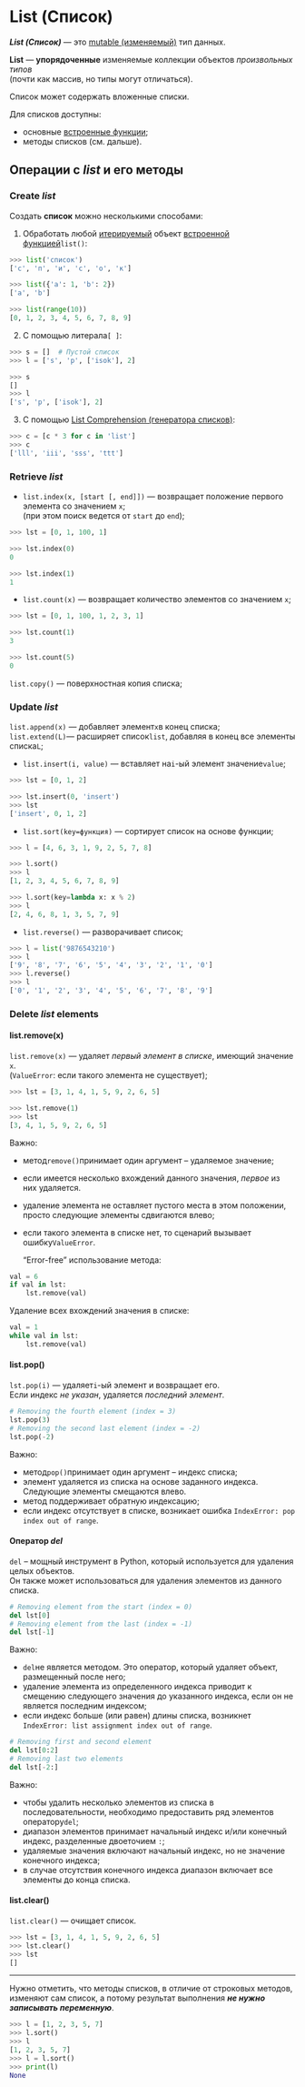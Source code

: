 # List (Список)

***List (Список)*** — это [mutable (изменяемый)](Python-DataTypes(Типы%20данных).md)
тип данных. 

**List** — **упорядоченные** изменяемые коллекции объектов *произвольных типов* <br> 
(почти как массив, но типы могут отличаться).

Список может содержать вложенные списки.

Для списков доступны:
- основные [встроенные функции](Python-Встроенные%20функции.md);
- методы списков (см. дальше).

## Операции с ***list*** и его методы 
### Create ***list***
Создать **список** можно несколькими способами:<br> 
1) Обработать любой [итерируемый](Python-Iterator&Iterable.md) объект 
[встроенной функцией](Python-Встроенные%20функции.md)`list()`:
```python
>>> list('список')
['с', 'п', 'и', 'с', 'о', 'к']

>>> list({'a': 1, 'b': 2})
['a', 'b']

>>> list(range(10))
[0, 1, 2, 3, 4, 5, 6, 7, 8, 9]
```

2) С помощью литерала`[ ]`:
```python
>>> s = []  # Пустой список
>>> l = ['s', 'p', ['isok'], 2]

>>> s
[]
>>> l
['s', 'p', ['isok'], 2]
```
3) С помощью [List Comprehension (генераторa списков)](Python-Comprehension.md): <br>
```python
>>> c = [c * 3 for c in 'list']
>>> c
['lll', 'iii', 'sss', 'ttt']
```

### Retrieve ***list***   
- `list.index(x, [start [, end]])` — возвращает положение первого элемента со значением `x`; <br>
(при этом поиск ведется от `start` до `end`); <br>
```python
>>> lst = [0, 1, 100, 1]

>>> lst.index(0)
0

>>> lst.index(1)
1
```

- `list.count(x)` — возвращает количество элементов со значением `x`; 
```python
>>> lst = [0, 1, 100, 1, 2, 3, 1]

>>> lst.count(1)
3

>>> lst.count(5)
0
```
`list.copy()` — поверхностная копия списка; <br>

### Update ***list***
`list.append(x)` — добавляет элемент`x`в конец списка; <br>
`list.extend(L)`— расширяет список`list`, добавляя в конец все элементы списка`L`; <br>
- `list.insert(i, value)` — вставляет на`i`-ый элемент значение`value`; 
```python
>>> lst = [0, 1, 2]

>>> lst.insert(0, 'insert')
>>> lst
['insert', 0, 1, 2]
```
- `list.sort(key=функция)` — сортирует список на основе функции; <br>
```python
>>> l = [4, 6, 3, 1, 9, 2, 5, 7, 8]

>>> l.sort()
>>> l
[1, 2, 3, 4, 5, 6, 7, 8, 9]

>>> l.sort(key=lambda x: x % 2)
>>> l
[2, 4, 6, 8, 1, 3, 5, 7, 9]
```
- `list.reverse()` — разворачивает список; <br>
```python
>>> l = list('9876543210')
>>> l
['9', '8', '7', '6', '5', '4', '3', '2', '1', '0']
>>> l.reverse()
>>> l
['0', '1', '2', '3', '4', '5', '6', '7', '8', '9']
```
### Delete ***list*** elements
#### list.remove(x)
`list.remove(x)` — удаляет *первый элемент в списке*, имеющий значение `x`. <br>
(`ValueError`: если такого элемента не существует); <br>
```python
>>> lst = [3, 1, 4, 1, 5, 9, 2, 6, 5]

>>> lst.remove(1)
>>> lst
[3, 4, 1, 5, 9, 2, 6, 5]
```
Важно:
- метод`remove()`принимает один аргумент – удаляемое значение;
- если имеется несколько вхождений данного значения, *первое* из них удаляется.
- удаление элемента не оставляет пустого места в этом положении, просто следующие элементы сдвигаются влево;
- если такого элемента в списке нет, то сценарий вызывает ошибку`ValueError`.

  “Error-free” использование метода:
```python
val = 6
if val in lst:
    lst.remove(val)
```
Удаление всех вхождений значения в списке:
```python
val = 1
while val in lst:
    lst.remove(val)
```
#### list.pop()
`lst.pop(i)`	 — удаляет`i`-ый элемент и возвращает его. <br>
Если индекс *не указан*, удаляется *последний элемент*. <br>
```python
# Removing the fourth element (index = 3)
lst.pop(3)
# Removing the second last element (index = -2)
lst.pop(-2)
```
Важно:
- метод`pop()`принимает один аргумент – индекс списка;
- элемент удаляется из списка на основе заданного индекса. Следующие элементы смещаются влево.
- метод поддерживает обратную индексацию;
- если индекс отсутствует в списке, возникает ошибка `IndexError: pop index out of range`.

#### Оператор ***del***
`del` – мощный инструмент в Python, который используется для удаления целых объектов.<br>
Он также может использоваться для удаления элементов из данного списка.
```python
# Removing element from the start (index = 0)
del lst[0]
# Removing element from the last (index = -1)
del lst[-1]
```
Важно:
- `del`не является методом. Это оператор, который удаляет объект, размещенный после него;
- удаление элемента из определенного индекса приводит к смещению следующего значения до указанного
  индекса, если он не является последним индексом;
- если индекс больше (или равен) длины списка, возникнет
  `IndexError: list assignment index out of range`.
```python
# Removing first and second element
del lst[0:2]
# Removing last two elements
del lst[-2:]
```
Важно:
- чтобы удалить несколько элементов из списка в последовательности, необходимо предоставить ряд
  элементов оператору`del`;
- диапазон элементов принимает начальный индекс и/или конечный индекс, разделенные двоеточием `:`;
- удаляемые значения включают начальный индекс, но не значение конечного индекса;
- в случае отсутствия конечного индекса диапазон включает все элементы до конца списка.

#### list.clear()
`list.clear()` — очищает список.
```python
>>> lst = [3, 1, 4, 1, 5, 9, 2, 6, 5]
>>> lst.clear()
>>> lst
[]
```

---
Нужно отметить, что методы списков, в отличие от строковых методов, изменяют сам список,
а потому результат выполнения ***не нужно записывать переменную***.
```python
>>> l = [1, 2, 3, 5, 7]
>>> l.sort()
>>> l
[1, 2, 3, 5, 7]
>>> l = l.sort()
>>> print(l)
None
```
